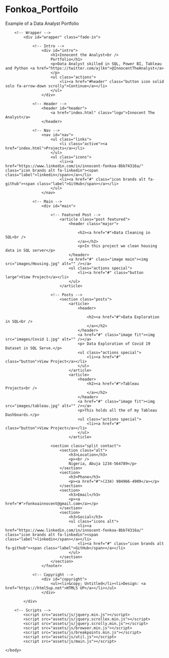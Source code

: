 # Fonkoa_Portfoilo
Example of a Data Analyst Portfolio
<!DOCTYPE HTML>
<!--
	Massively by HTML5 UP
	html5up.net | @ajlkn
	Free for personal and commercial use under the CCA 3.0 license (html5up.net/license)
-->
<html>
	<head>
		<title>innocent the analyst portfolio</title>
		<meta charset="utf-8" />
		<meta name="viewport" content="width=device-width, initial-scale=1, user-scalable=no" />
		<link rel="stylesheet" href="assets/css/main.css" />
		<noscript><link rel="stylesheet" href="assets/css/noscript.css" /></noscript>
	</head>
	<body class="is-preload">

		<!-- Wrapper -->
			<div id="wrapper" class="fade-in">

				<!-- Intro -->
					<div id="intro">
						<h1>Innocent the Analyst<br />
						Portfolio</h1>
						<p>Data Analyst skilled in SQL, Power BI, Tableau and Python <a href="https://twitter.com/ajlkn">@InnocentTheAnalyst</a> 
						</p>
						<ul class="actions">
							<li><a href="#header" class="button icon solid solo fa-arrow-down scrolly">Continue</a></li>
						</ul>
					</div>

				<!-- Header -->
					<header id="header">
						<a href="index.html" class="logo">Innocent The Analyst</a>
					</header>

				<!-- Nav -->
					<nav id="nav">
						<ul class="links">
							<li class="active"><a href="index.html">Projects</a></li>
						</ul>
						<ul class="icons">
							<li><a href="https://www.linkedin.com/in/innocent-fonkoa-8bb74316a/" class="icon brands alt fa-linkedin"><span class="label">linkedin</span></a></li>
							<li><a href="#" class="icon brands alt fa-github"><span class="label">GitHub</span></a></li>
						</ul>
					</nav>

				<!-- Main -->
					<div id="main">

						<!-- Featured Post -->  
							<article class="post featured">
								<header class="major">
									
									<h2><a href="#">Data Cleaning in SQL<br />
									</a></h2>
									<p>In this project we clean housing data in SQL server</p>
								</header>
								<a href="#" class="image main"><img src="images/Housing.jpg" alt="" /></a>
								<ul class="actions special">
									<li><a href="#" class="button large">View Project</a></li>
								</ul>
							</article>

						<!-- Posts -->
							<section class="posts">
								<article>
									<header>
										
										<h2><a href="#">Data Exploration in SQL<br />
										</a></h2>
									</header>
									<a href="#" class="image fit"><img src="images/Covid 1.jpg" alt="" /></a>
									<p> Data Exploration of Covid 19 Dataset in SQL Serve.</p>
									<ul class="actions special">
										<li><a href="#" class="button">View Project</a></li>
									</ul>
								</article>
								<article>
									<header>
										<h2><a href="#">Tableau Projects<br />
										</a></h2>
									</header>
									<a href="#" class="image fit"><img src="images/tableau.jpg" alt="" /></a>
									<p>This holds all the of my Tableau Dashboards.</p>
									<ul class="actions special">
										<li><a href="#" class="button">View Project</a></li>
									</ul>
								</article>

						<section class="split contact">
							<section class="alt">
								<h3>Location</h3>
								<p><br />
								Nigeria, Abuja 1234-564789</p>
							</section>
							<section>
								<h3>Phone</h3>
								<p><a href="#">(234) 904966-4909</a></p>
							</section>
							<section>
								<h3>Email</h3>
								<p><a href="#">fonkoainnocent@gmail.com</a></p>
							</section>
							<section>
								<h3>Social</h3>
								<ul class="icons alt">
									<li><a href="https://www.linkedin.com/in/innocent-fonkoa-8bb74316a/" class="icon brands alt fa-linkedin"><span class="label">linkedin</span></a></li>
									<li><a href="#" class="icon brands alt fa-github"><span class="label">GitHub</span></a></li>
								</ul>
							</section>
						</section>
					</footer>

				<!-- Copyright -->
					<div id="copyright">
						<ul><li>&copy; Untitled</li><li>Design: <a href="https://html5up.net">HTML5 UP</a></li></ul>
					</div>

			</div>

		<!-- Scripts -->
			<script src="assets/js/jquery.min.js"></script>
			<script src="assets/js/jquery.scrollex.min.js"></script>
			<script src="assets/js/jquery.scrolly.min.js"></script>
			<script src="assets/js/browser.min.js"></script>
			<script src="assets/js/breakpoints.min.js"></script>
			<script src="assets/js/util.js"></script>
			<script src="assets/js/main.js"></script>

	</body>
</html>
